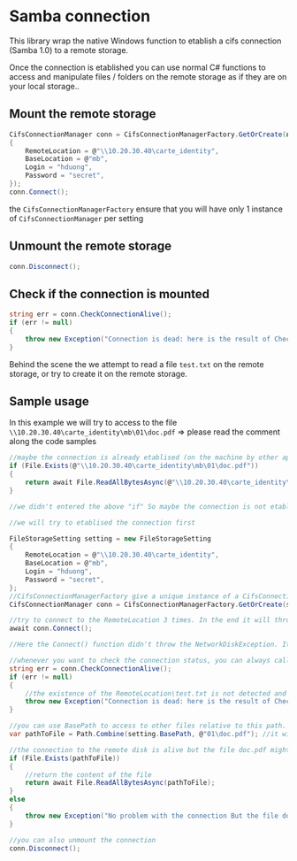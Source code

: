 ﻿# Samba connection

This library wrap the native Windows function to etablish a cifs connection (Samba 1.0) to a remote storage.

Once the connection is etablished you can use normal C# functions to access and manipulate files / folders on the remote storage as if they are on your local storage..

## Mount the remote storage

```csharp
CifsConnectionManager conn = CifsConnectionManagerFactory.GetOrCreate(new FileStorageSetting
{
    RemoteLocation = @"\\10.20.30.40\carte_identity",
    BaseLocation = @"mb",
    Login = "hduong",
    Password = "secret",
});
conn.Connect();
```

the `CifsConnectionManagerFactory` ensure that you will have only 1 instance of `CifsConnectionManager` per setting

## Unmount the remote storage

```csharp
conn.Disconnect();
```

## Check if the connection is mounted

```csharp
string err = conn.CheckConnectionAlive();
if (err != null)
{
    throw new Exception("Connection is dead: here is the result of CheckConnectionAlive: " + err);
}
```

Behind the scene the we attempt to read a file `test.txt` on the remote storage, or try to create it on the remote storage.

## Sample usage

In this example we will try to access to the file `\\10.20.30.40\carte_identity\mb\01\doc.pdf` => please read the comment along the code samples

```csharp
//maybe the connection is already etablised (on the machine by other app) so we will just return the content of the file
if (File.Exists(@"\\10.20.30.40\carte_identity\mb\01\doc.pdf"))
{
    return await File.ReadAllBytesAsync(@"\\10.20.30.40\carte_identity\mb\01\doc.pdf");
}

//we didn't entered the above "if" So maybe the connection is not etablished or the file really not exist on the remote disk

//we will try to etablised the connection first

FileStorageSetting setting = new FileStorageSetting
{
    RemoteLocation = @"\\10.20.30.40\carte_identity",
    BaseLocation = @"mb",
    Login = "hduong",
    Password = "secret",
};
//CifsConnectionManagerFactory give a unique instance of a CifsConnectionManager correspond to the setting
CifsConnectionManager conn = CifsConnectionManagerFactory.GetOrCreate(setting);

//try to connect to the RemoteLocation 3 times. In the end it will throw NetworkDiskException if failed
await conn.Connect();

//Here the Connect() function didn't throw the NetworkDiskException. It means that the connection was succesfully etablished

//whenever you want to check the connection status, you can always call the CheckConnectionAlive() function
string err = conn.CheckConnectionAlive();
if (err != null)
{
    //the existence of the RemoteLocation\test.txt is not detected and attempt to create this file is failed
    throw new Exception("Connection is dead: here is the result of CheckConnectionAlive: " + err);
}

//you can use BasePath to access to other files relative to this path. BasePath is just (RemoteLocation + BaseLocation)
var pathToFile = Path.Combine(setting.BasePath, @"01\doc.pdf"); //it will give "\\10.20.30.40\carte_identity\mb\01\doc.pdf"

//the connection to the remote disk is alive but the file doc.pdf might not exist on the remote disk for real
if (File.Exists(pathToFile))
{
    //return the content of the file
    return await File.ReadAllBytesAsync(pathToFile);
}
else
{
    throw new Exception("No problem with the connection But the file doc.pdf really does not exist on the remote server");
}

//you can also unmount the connection
conn.Disconnect();
```
